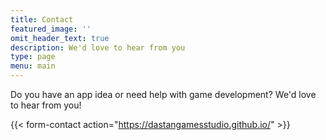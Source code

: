 ```yaml
---
title: Contact
featured_image: ''
omit_header_text: true
description: We'd love to hear from you
type: page
menu: main
---
```


Do you have an app idea or need help with game development? We'd love to hear from you!

{{< form-contact action="https://dastangamesstudio.github.io/"  >}}
